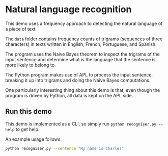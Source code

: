 # Natural language recognition

This demo uses a frequency approach to detecting the natural language of a piece of text.

The `data` folder contains frequency counts of trigrams (sequences of three characters)
in texts written in English, French, Portuguese, and Spanish.

The program uses the Naive Bayes theorem to inspect the trigrams
of the input sentence and determine what is the language that the
sentence is more likely to belong to.

The Python program makes use of APL to process the input sentence,
breaking it up into trigrams and doing the Naive Bayes computations.

One particularly interesting thing about this demo is that,
even though the program is driven by Python,
all data is kept on the APL side.


## Run this demo

This demo is implemented as a CLI, so simply run `python recogniser.py --help` to get help.

An example usage follows:

```bash
python recogniser.py --sentence "My name is Charles"
```
